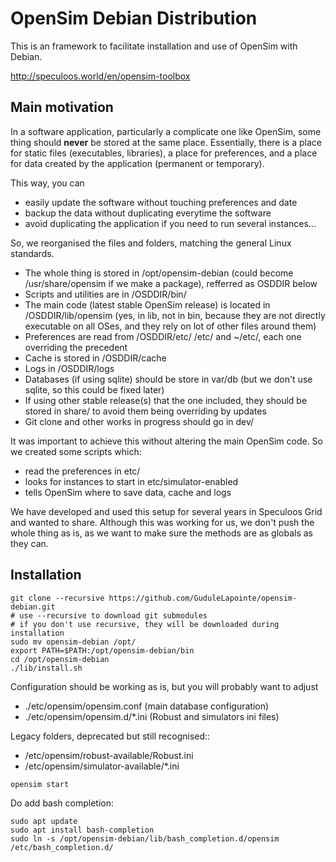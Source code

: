 OpenSim Debian Distribution
===========================

This is an framework to facilitate installation and use of OpenSim with Debian.

http://speculoos.world/en/opensim-toolbox

Main motivation
---------------

In a software application, particularly a complicate one like OpenSim, some
thing should **never** be stored at the same place. Essentially, there is a place
for static files (executables, libraries), a place for preferences, and a place
for data created by the application (permanent or temporary).

This way, you can
  - easily update the software without touching preferences and date
  - backup the data without duplicating everytime the software
  - avoid duplicating the application if you need to run several instances...

So, we reorganised the files and folders, matching the general Linux standards.
  - The whole thing is stored in /opt/opensim-debian (could become
  /usr/share/opensim if we make a package), refferred as OSDDIR below
  - Scripts and utilities are in /OSDDIR/bin/
  - The main code (latest stable OpenSim release) is located in /OSDDIR/lib/opensim (yes, in lib, not in bin, because they are not directly executable on all OSes, and they rely on lot of other files around them)
  - Preferences are read from /OSDDIR/etc/ /etc/ and ~/etc/, each one overriding the precedent
  - Cache is stored in /OSDDIR/cache
  - Logs in /OSDDIR/logs
  - Databases (if using sqlite) should be store in var/db (but we don't use
  sqlite, so this could be fixed later)
  - If using other stable release(s) that the one included, they should be
  stored in share/ to avoid them being overriding by updates
  - Git clone and other works in progress should go in dev/

It was important to achieve this without altering the main OpenSim code.
So we created some scripts which:
  - read the preferences in etc/
  - looks for instances to start in etc/simulator-enabled
  - tells OpenSim where to save data, cache and logs

We have developed and used this setup for several years in Speculoos Grid
and wanted to share. Although this was working for us, we don't push the whole
thing as is, as we want to make sure the methods are as globals as they can.

Installation
------------

```shell
git clone --recursive https://github.com/GuduleLapointe/opensim-debian.git
# use --recursive to download git submodules
# if you don't use recursive, they will be downloaded during installation
sudo mv opensim-debian /opt/
export PATH=$PATH:/opt/opensim-debian/bin
cd /opt/opensim-debian
./lib/install.sh
```

Configuration should be working as is, but you will probably want to adjust
  - ./etc/opensim/opensim.conf
  (main database configuration)
  - ./etc/opensim/opensim.d/*.ini
  (Robust and simulators ini files)

Legacy folders, deprecated but still recognised::
  - /etc/opensim/robust-available/Robust.ini
  - /etc/opensim/simulator-available/*.ini

```shell
opensim start
```

Do add bash completion:
```shell
sudo apt update
sudo apt install bash-completion
sudo ln -s /opt/opensim-debian/lib/bash_completion.d/opensim /etc/bash_completion.d/
```
